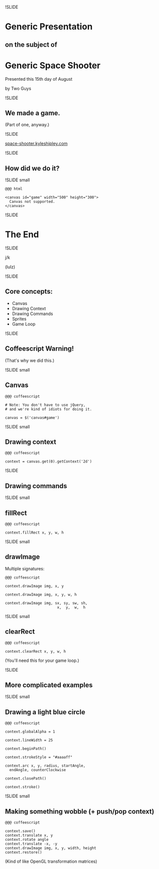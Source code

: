 !SLIDE

# Generic Presentation

## on the subject of

# Generic Space Shooter

<p class="footnote">Presented this 15th day of August</p>

<p class="footnote">by Two Guys</p>

!SLIDE

## We made a game.

<div class="footnote">(Part of one, anyway.)</div>

!SLIDE

[space-shooter.kyleshipley.com](http://space-shooter.kyleshipley.com)

!SLIDE

## How did we do it?

!SLIDE small

    @@@ html

    <canvas id="game" width="500" height="300">
      Canvas not supported.
    </canvas>

!SLIDE

# The End

!SLIDE

j/k

<div class="footnote">(lulz)</div>

!SLIDE

## Core concepts:

* Canvas
* Drawing Context
* Drawing Commands
* Sprites
* Game Loop

!SLIDE

## Coffeescript Warning!

<div class="footnote">(That's why we did this.)</div>

!SLIDE small

## Canvas

    @@@ coffeescript

    # Note: You don't have to use jQuery,
    # and we're kind of idiots for doing it.

    canvas = $('canvas#game')

!SLIDE small

## Drawing context

    @@@ coffeescript

    context = canvas.get(0).getContext('2d')

!SLIDE

## Drawing commands

!SLIDE small

## fillRect

    @@@ coffeescript

    context.fillRect x, y, w, h

!SLIDE small

## drawImage

Multiple signatures:

    @@@ coffeescript

    context.drawImage img, x, y

    context.drawImage img, x, y, w, h

    context.drawImage img, sx, sy, sw, sh,
                            x,  y,  w,  h

!SLIDE small

## clearRect

    @@@ coffeescript

    context.clearRect x, y, w, h

(You'll need this for your game loop.)

!SLIDE

## More complicated examples

!SLIDE small

## Drawing a light blue circle

    @@@ coffeescript

    context.globalAlpha = 1

    context.lineWidth = 25

    context.beginPath()

    context.strokeStyle = "#aaaaff"

    context.arc x, y, radius, startAngle,
      endAngle, counterClockwise

    context.closePath()

    context.stroke()

!SLIDE small

## Making something wobble (+ push/pop context)

    @@@ coffeescript

    context.save()
    context.translate x, y
    context.rotate angle
    context.translate -x, -y
    context.drawImage img, x, y, width, height
    context.restore()

(Kind of like OpenGL transformation matrices)